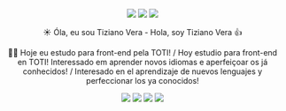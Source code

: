 <span align="center">
  
 <img src="https://img.icons8.com/fluency/48/000000/cloud-development.png"/> <img src="https://1.bp.blogspot.com/-pMSv56-4yrI/X8A5LdEliKI/AAAAAAAACEU/wsMMSaFsSXEwM-4mGYxnvKY573nnUs1lwCLcBGAsYHQ/s970/TECNOGIF3.gif"/> <img src="https://img.icons8.com/external-kiranshastry-lineal-color-kiranshastry/64/000000/external-coding-interface-kiranshastry-lineal-color-kiranshastry.png"/> </span>
</span>

☀️ Óla, eu sou Tiziano Vera - Hola, soy Tiziano Vera 👍

 🧑‍🎓 Hoje eu estudo para front-end pela TOTI! / Hoy estudio para front-end en TOTI!
Interessado em aprender novos idiomas e aperfeiçoar os já conhecidos! / Interesado en el aprendizaje de nuevos lenguajes y perfeccionar los ya conocidos!


<img src="https://img.icons8.com/color/50/000000/html-5--v1.png"/> <img src="https://img.icons8.com/color/50/000000/css3.png"/> <img src="https://img.icons8.com/ios-filled/50/000000/javascript-logo.png"/> <img src="https://img.icons8.com/ultraviolet/50/000000/react--v2.png"/>

